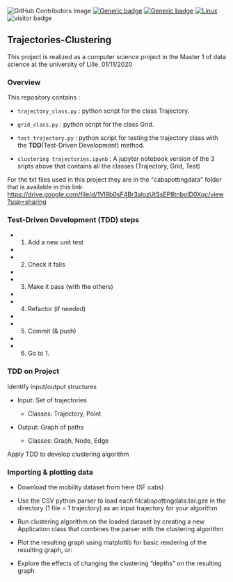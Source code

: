 ![GitHub Contributors Image](https://contrib.rocks/image?repo=o-ikne/Trajectories-Clustering)
[![Generic badge](https://img.shields.io/badge/Made_With-Python-<COLOR>.svg)](https://shields.io/)
[![Generic badge](https://img.shields.io/badge/Library-pandas-red.svg)](https://shields.io/)
[![Linux](https://svgshare.com/i/Zhy.svg)](https://svgshare.com/i/Zhy.svg)
![visitor badge](https://visitor-badge.glitch.me/badge?page_id=o-ikne.Trajectories-Clustering)

## __Trajectories-Clustering__
This project is realized as a computer science project in the Master 1 of data science at the university of Lille. 01/11/2020

### __Overview__
This repository contains :

- `trajectory_class.py` : python script for the class Trajectory.

- `grid_class.py`       : python script for the class Grid.

- `test_trajectory.py`  : python script for testing the trajectory class with the __TDD__(Test-Driven Development) method.

- `clustering trajectories.ipynb` : A jupyter notebook version of the 3 sripts above that contains all the classes (Trajectory, Grid, Test)

For the txt files used in this project they are in the "cabspottingdata" folder that is available in this link: https://drive.google.com/file/d/1VI9b0sF4Br3alozUtSsEP8tnboID0Xqc/view?usp=sharing

### __Test-Driven Development (TDD) steps__

- 1. Add a new unit test
- 
- 2. Check it fails
- 
- 3. Make it pass (with the others)
- 
- 4. Refactor (if needed)
- 
- 5. Commit (& push)
- 
- 6. Go to 1.

### __TDD on Project__

Identify input/output structures

- Input: Set of trajectories

  - Classes: Trajectory, Point

- Output: Graph of paths
  
  - Classes: Graph, Node, Edge
  
Apply TDD to develop clustering algorithm

### __Importing & plotting data__

- Download the mobility dataset from here (SF cabs)

- Use the CSV python parser to load each filcabspottingdata.tar.gze in the directory (1 file = 1 trajectory) as an input trajectory for your algorithm

- Run clustering algorithm on the loaded dataset by creating a new Application class that combines the parser with the clustering algorithm

- Plot the resulting graph using matplotlib for basic rendering of the resulting graph, or:

- Explore the effects of changing the clustering “depths” on the resulting graph

